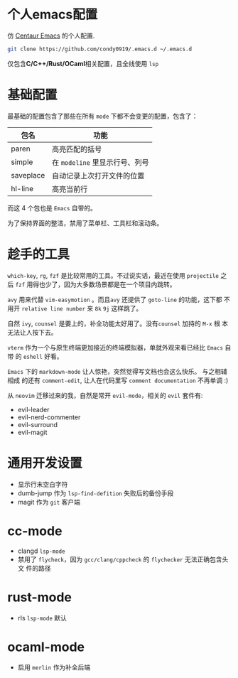 个人**emacs**配置
====

仿 [Centaur Emacs](https://github.com/seagle0128/.emacs.d) 的个人配置.

```bash
git clone https://github.com/condy0919/.emacs.d ~/.emacs.d
```

仅包含**C/C++/Rust/OCaml**相关配置，且全线使用 `lsp`

# 基础配置

最基础的配置包含了那些在所有 `mode` 下都不会变更的配置，包含了：

| 包名      | 功能                           |
|-----------|--------------------------------|
| paren     | 高亮匹配的括号                 |
| simple    | 在 `modeline` 里显示行号、列号 |
| saveplace | 自动记录上次打开文件的位置     |
| hl-line   | 高亮当前行                     |

而这 4 个包也是 `Emacs` 自带的。

为了保持界面的整洁，禁用了菜单栏、工具栏和滚动条。

# 趁手的工具

`which-key`, `rg`, `fzf` 是比较常用的工具。不过说实话，最近在使用 `projectile`
之后 `fzf` 用得也少了，因为大多数场景都是在一个项目内跳转。

`avy` 用来代替 `vim-easymotion` 。而且`avy` 还提供了 `goto-line` 的功能，这下都
不用开 `relative line number` 来 `8k` `9j` 这样跳了。

自然 `ivy`, `counsel` 是要上的，补全功能太好用了。没有`counsel` 加持的 `M-x` 根
本无法让人按下去。

`vterm` 作为一个与原生终端更加接近的终端模拟器，单就外观来看已经比 `Emacs` 自带
的 `eshell` 好看。

`Emacs` 下的 `markdown-mode` 让人惊艳，突然觉得写文档也会这么快乐。 与之相辅相成
的还有 `comment-edit`, 让人在代码里写 `comment documentation` 不再单调 :)

从 `neovim` 迁移过来的我，自然是常开 `evil-mode`，相关的 `evil` 套件有:

- evil-leader
- evil-nerd-commenter
- evil-surround
- evil-magit

# 通用开发设置

- 显示行末空白字符
- dumb-jump 作为 `lsp-find-defition` 失败后的备份手段
- magit 作为 `git` 客户端

# cc-mode

- clangd `lsp-mode`
- 禁用了 `flycheck`，因为 `gcc/clang/cppcheck` 的 `flychecker` 无法正确包含头文
  件的路径

# rust-mode

- rls `lsp-mode` 默认

# ocaml-mode

- 启用 `merlin` 作为补全后端
